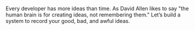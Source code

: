 Every developer has more ideas than time. As David Allen likes to say "the human brain is for creating ideas, not remembering them." Let’s build a system to record your good, bad, and awful ideas.